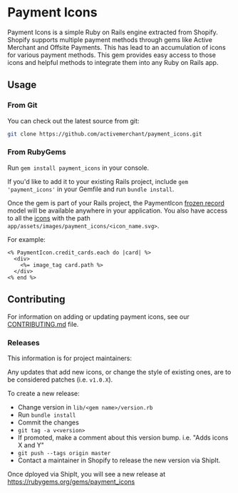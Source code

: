 # Payment Icons

Payment Icons is a simple Ruby on Rails engine extracted from Shopify. Shopify supports multiple payment methods through gems like Active Merchant and Offsite Payments. This has lead to an accumulation of icons for various payment methods. This gem provides easy access to those icons and helpful methods to integrate them into any Ruby on Rails app.

## Usage

### From Git
You can check out the latest source from git:

```sh
git clone https://github.com/activemerchant/payment_icons.git
```

### From RubyGems

Run `gem install payment_icons` in your console.

If you'd like to add it to your existing Rails project, include `gem 'payment_icons'` in your Gemfile and run `bundle install`.

Once the gem is part of your Rails project, the PaymentIcon [frozen record](https://github.com/byroot/frozen_record) model will be available anywhere in your application. You also have access to all the [icons](https://github.com/activemerchant/payment_icons/tree/master/app/assets/images/payment_icons) with the path `app/assets/images/payment_icons/<icon_name.svg>`.

For example:

```erb
<% PaymentIcon.credit_cards.each do |card| %>
  <div>
    <%= image_tag card.path %>
  </div>
<% end %>
```
## Contributing

For information on adding or updating payment icons, see our [CONTRIBUTING.md](https://github.com/activemerchant/payment_icons/blob/master/CONTRIBUTING.md) file.

### Releases

This information is for project maintainers: 

Any updates that add new icons, or change the style of existing ones, are to be considered patches (i.e. `v1.0.X`).

To create a new release:
- Change version in `lib/<gem name>/version.rb`
- Run `bundle install`
- Commit the changes
- `git tag -a v<version>`
- If promoted, make a comment about this version bump. i.e. "Adds icons X and Y"
- `git push --tags origin master`
- Contact a maintainer in Shopify to release the new version via ShipIt.

Once dployed via ShipIt, you will see a new release at https://rubygems.org/gems/payment_icons

